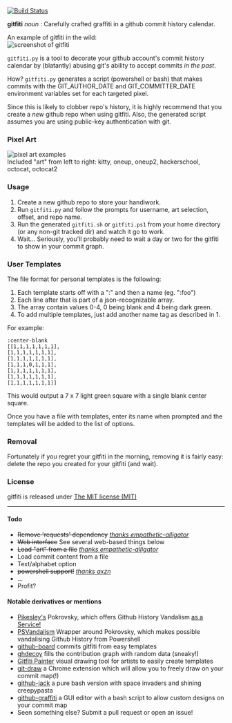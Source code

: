 [![Build Status](https://travis-ci.org/gelstudios/gitfiti.svg?branch=master)](https://travis-ci.org/gelstudios/gitfiti)

**gitfiti** _noun_ : Carefully crafted graffiti in a github commit history calendar.  

An example of gitfiti in the wild:  
![screenshot of gitfiti](https://raw.github.com/gelstudios/gitfiti/master/gitfiti-screenshot.png "screenshot")

`gitfiti.py` is a tool to decorate your github account's commit history calendar by (blatantly) abusing git's ability to accept commits _in the past_.

How? `gitfiti.py` generates a script (powershell or bash) that makes commits with the GIT_AUTHOR_DATE and GIT_COMMITTER_DATE environment variables set for each targeted pixel.

Since this is likely to clobber repo's history, it is highly recommend that you create a _new_ github repo when using gitfiti. Also, the generated script assumes you are using public-key authentication with git.

### Pixel Art

![pixel art examples](https://raw.github.com/gelstudios/gitfiti/master/pixels-large.png "pixel art")  
Included "art" from left to right: kitty, oneup, oneup2, hackerschool, octocat, octocat2

### Usage

1. Create a new github repo to store your handiwork.
2. Run `gitfiti.py` and follow the prompts for username, art selection, offset, and repo name.
3. Run the generated `gitfiti.sh` or `gitfiti.ps1` from your home directory (or any non-git tracked dir) and watch it go to work.
4. Wait... Seriously, you'll probably need to wait a day or two for the gitfiti to show in your commit graph.

### User Templates

The file format for personal templates is the following:

1. Each template starts off with a ":" and then a name (eg. ":foo")
2. Each line after that is part of a json-recognizable array.
3. The array contain values 0-4, 0 being blank and 4 being dark green.
4. To add multiple templates, just add another name tag as described in 1.

For example:

```
:center-blank
[[1,1,1,1,1,1,1],
[1,1,1,1,1,1,1],
[1,1,1,1,1,1,1],
[1,1,1,0,1,1,1],
[1,1,1,1,1,1,1],
[1,1,1,1,1,1,1],
[1,1,1,1,1,1,1]]
```

This would output a 7 x 7 light green square with a single blank center square.

Once you have a file with templates, enter its name when prompted and the templates will be added to the list of options.

### Removal

Fortunately if you regret your gitfiti in the morning, removing it is fairly easy: delete the repo you created for your gitfiti (and wait).

### License

gitfiti is released under [The MIT license (MIT)](http://opensource.org/licenses/MIT)

---

#### Todo

- ~~Remove 'requests' dependency~~ [_thanks empathetic-alligator_](https://github.com/empathetic-alligator)
- ~~Web interface~~ See several web-based things below
- ~~Load "art" from a file~~ [_thanks empathetic-alligator_](https://github.com/empathetic-alligator)
- Load commit content from a file
- Text/alphabet option
- ~~powershell support!~~ [_thanks axzn_](https://github.com/axzn)
- ...
- Profit?

#### Notable derivatives or mentions

- [Pikesley's](https://github.com/pikesley) Pokrovsky, which offers Github History Vandalism [as a Service!](http://pokrovsky.herokuapp.com/)
- [PSVandalism](https://github.com/DenisBalan/PSVandalism) Wrapper around Pokrovsky, which makes possible vandalising Github History from Powershell
- [github-board](https://github.com/bayandin/github-board) commits gitfiti from easy templates
- [ghdecoy](https://github.com/tickelton/ghdecoy) fills the contribution graph with random data (sneaky!)
- [Gitfiti Painter](http://codepen.io/cbas/pen/vOXeKV) visual drawing tool for artists to easily create templates
- [git-draw](https://github.com/ben174/git-draw) a Chrome extension which will allow you to freely draw on your commit map(!)
- [github-jack](https://github.com/tardypad/github-jack) a pure bash version with space invaders and shining creepypasta
- [github-graffiti](https://github.com/mavrk/github-graffiti) a GUI editor with a bash script to allow custom designs on your commit map
- Seen something else? Submit a pull request or open an issue!

